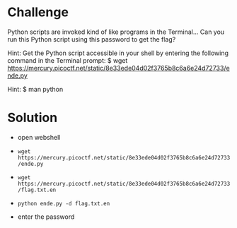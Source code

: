 # Challenge

Python scripts are invoked kind of like programs in the Terminal... Can you run this Python script using this password to get the flag?

Hint: Get the Python script accessible in your shell by entering the following command in the Terminal prompt: $ wget https://mercury.picoctf.net/static/8e33ede04d02f3765b8c6a6e24d72733/ende.py

Hint: $ man python

# Solution

- open webshell

- ```wget https://mercury.picoctf.net/static/8e33ede04d02f3765b8c6a6e24d72733/ende.py```

- ```wget https://mercury.picoctf.net/static/8e33ede04d02f3765b8c6a6e24d72733/flag.txt.en```

- ```python ende.py -d flag.txt.en```

- enter the password
